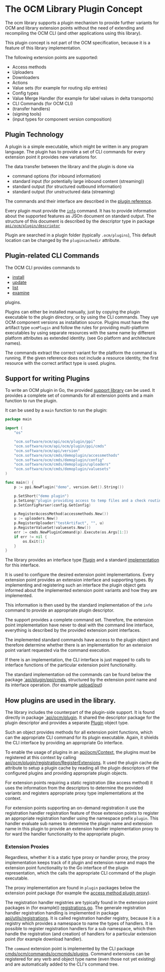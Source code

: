 # The OCM Library Plugin Concept

The ocm library supports a plugin mechanism to provide further variants
for OCM and library extension points without the need of extending and recompiling
the OCM CLI (and other applications using this library).

This plugin concept is not part of the OCM specification, because it is
a feature of this library implementation.

The following extension points are supported:
- Access methods
- Uploaders
- Downloaders
- Actions
- Value sets (for example for routing slip entries)
- Config types
- Value Merge Handler (for example for label values in delta transports)
- CLI Commands (for OCM CLI)
- (transfer handlers)
- (signing tools)
- (input types for component version composition)

## Plugin Technology

A plugin is a simple executable, which might be written in any program language.
The plugin has to provide a set of CLI commands for every extension point it provides new variations for.

The data transfer between the library and the plugin is done via

- command options (for inbound information)
- standard input (for potentially large inbound content (streaming))
- standard output (for structured outbound information)
- standard output (for unstructured data (streaming)

The commands and their interface are described in the [plugin reference](../../../docs/pluginreference/plugin.md).

Every plugin must provide the [`info`](../../../docs/pluginreference/plugin_info.md) command. It has to provide information
about the supported features as JSOn document on standard output.
The structure of this document is described by the descriptor type in package [`api/ocm/plugin/descriptor`](descriptor/descriptor.go)

Plugin are searched in a plugin folder (typically `.ocm/plugins`), This default location can be changed by the `plugincachedir` attribute.


## Plugin-related CLI Commands

The OCM CLI provides commands to 

- [install](../../../docs/reference/ocm_install_plugins.md)
- [update](../../../docs/reference/ocm_install_plugins.md)
- [list](../../../docs/reference/ocm_get_plugins.md)
- [examine](../../../docs/reference/ocm_describe_plugins.md)

plugins.


Plugins can either be installed manually, just by copying the plugin executable to the plugin directory, or by using the CLI commands. They uye OCM component versions as installation source. Plugins must have the artifact type `ocmPlugin` and follow the rules for providing multi-platform executables by using separate
resources with the same name by different platform attributes as extended identity. (see Go platform and architecture names).

The commands extract the correct variant for the platform the command is running.
If the given reference does not include a resource identity, the first resource with the correct artifact type is used.
plugins.

## Support for writing Plugins

To write an OCM plugin in Go, the provided [support library](ppi) can be used.
It provides a complete set of commands for all extension points and a main
function to run the plugin.

It can be used by a `main` function to run the plugin:

```Go
package main

import (
	"os"

	"ocm.software/ocm/api/ocm/plugin/ppi"
	"ocm.software/ocm/api/ocm/plugin/ppi/cmds"
	"ocm.software/ocm/api/version"
	"ocm.software/ocm/cmds/demoplugin/accessmethods"
	"ocm.software/ocm/cmds/demoplugin/config"
	"ocm.software/ocm/cmds/demoplugin/uploaders"
	"ocm.software/ocm/cmds/demoplugin/valuesets"
)

func main() {
	p := ppi.NewPlugin("demo", version.Get().String())

	p.SetShort("demo plugin")
	p.SetLong("plugin providing access to temp files and a check routing slip entry.")
	p.SetConfigParser(config.GetConfig)

	p.RegisterAccessMethod(accessmethods.New())
	u := uploaders.New()
	p.RegisterUploader("testArtifact", "", u)
	p.RegisterValueSet(valuesets.New())
	err := cmds.NewPluginCommand(p).Execute(os.Args[1:])
	if err != nil {
		os.Exit(1)
	}
}
```

The library provides an interface type [Plugin](ppi/interface.go) and a standard [implementation](ppi/plugin.go) for this interface.

It is used to configure the desired extension point implementations. Every extension point provides an extension interface and supporting types.
By implementing and registering such an interface the plugin object gets
informed about the implemented extension point variants and how they are implemented.

This information is then used by the standard implementation of the `info` command
to provide an appropriate plugin descriptor.

The support provides a complete command set. Therefore, the extension point implementation have never to deal with the command line interface, everything is described by the provided extension point interfaces.

The implemented standard commands have access to the plugin object and therefore
determine whether there is an implementation for an extension point variant requested via the command execution.

If there is an implementation, the CLI interface is just mapped to calls to interface functions of the particular extension point functionality.

The standard implementation od the commands can be found below the package
[`api/plugin/ppi/cmds](ppi/cmds), structured by the extension point name and its
interface operation. (for example [upload/put](ppi/cmds/upload/put/cmd.go))

## How plugins are used in the library.

The library includes the counterpart of the plugin-side support. It is found directly in package [`api/ocm/plugin](.). It shared the descriptor package for the plugin descriptor and provides a separate [Plugin](plugin.go) object type.

Such an object provides methods for all extension point functions, which can the appropriate CLI command for its plugin executable. Again, it shields the CLI interface by providing an appropriate Go interface.

To enable the usage of plugins in an [api/ocm/Context](../internal/context.go),
the plugins must be registered at this context by calling [api/ocm/plugin/registration/RegisterExtensions](registration/registration.go).
It used the plugin cache die attribute to setup a plugin cache by reading all the plugin descriptors of the configured plugins and providing appropriate plugin objects.

For extension points requiring a static registration (like access method) it uses
the information from the descriptors to determine the provided variants and registers appropriate proxy type implementations at the context.

For extension points supporting an on-demand registration it use
the registration handler registration feature of those extension points
to register an appropriate registration handler using the namespace prefix `plugin`. This handler evaluate sub names to determine the plugin name and extension name in this plugin to provide an extension handler implementation proxy to for ward the handler functionality to the appropriate plugin.

### Extension Proxies

Regardless, whether it is a static type proxy or handler proxy, the proxy implementation keeps track of it plugin and extension name and maps
the extension point functionality to the Go interface of the plugin representation, which the calls the appropriate CLI command of the plugin executable.

The proxy implementation are found in `plugin` packages below the extension point package (for example the [access method plugin proxy](../extensions/accessmethods/plugin)).

The registration handler registries are typically found in the extension point packages in (for example)) [registrations.go](../extensions/download/registration.go). The generale registration handler registration handling is implemented in package [api/utils/registrations](../../utils/registrations).
It is called registration handler registry, because it is a registry which provides a namespace to name the types of handlers. It is possible to register registration handlers for a sub namespace, which then handle the registration (and creation) of handlers for a particular extension point (for example download handler).

The `command` extension point is implemented by the CLI package [cmds/ocm/commands/ocmcmds/plugins](../../../cmds/ocm/commands/ocmcmds/plugins).
Command extensions can be registered for any verb and object type name (even those not yet existing) and are automatically added to the CLI's command tree.
